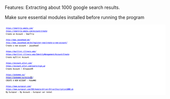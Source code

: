 Features: Extracting about 1000 google search results.

Make sure essential modules installed before running the program

![alt tag](https://github.com/mahokyin/GoogleCrawler/blob/master/output.png)
